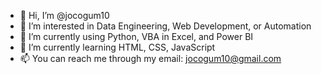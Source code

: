 - 👋 Hi, I’m @jocogum10
- 👀 I’m interested in Data Engineering, Web Development, or Automation
- 🌱 I’m currently using Python, VBA in Excel, and Power BI
- 🌱 I’m currently learning HTML, CSS, JavaScript
- 📫 You can reach me through my email: jocogum10@gmail.com

<!---
jocogum10/jocogum10 is a ✨ special ✨ repository because its `README.md` (this file) appears on your GitHub profile.
You can click the Preview link to take a look at your changes.
--->
